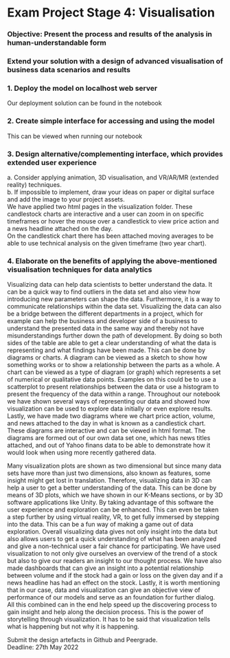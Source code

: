 # Exam Project Stage 4: Visualisation  
  
### Objective: Present the process and results of the analysis in human-understandable form  
### Extend your solution with a design of advanced visualisation of business data scenarios and results  

### 1. Deploy the model on localhost web server   
Our deployment solution can be found in the notebook  

### 2. Create simple interface for accessing and using the model    
This can be viewed when running our notebook  

### 3. Design alternative/complementing interface, which provides extended user experience  
a. Consider applying animation, 3D visualisation, and VR/AR/MR (extended reality) techniques.    
b. If impossible to implement, draw your ideas on paper or digital surface and add the image to your project assets.    
We have applied two html pages in the visualization folder. These candlestock charts are interactive and a user can zoom in on specific timeframes or hover the mouse over a candlestick to view price action and a news headline attached on the day.  
On the candlestick chart there has been attached moving averages to be able to use technical analysis on the given timeframe (two year chart).  


### 4. Elaborate on the benefits of applying the above-mentioned visualisation techniques for data analytics  
Visualizing data can help data scientists to better understand the data. It can be a quick way to find outliers in the data set and also view how introducing new parameters can shape the data. Furthermore, it is a way to communicate relationships within the data set. Visualizing the data can also be a bridge between the different departments in a project, which for example can help the business and developer side of a business to understand the presented data in the same way and thereby not have misunderstandings further down the path of development. By doing so both sides of the table are able to get a clear understanding of what the data is representing and what findings have been made. This can be done by diagrams or charts. A diagram can be viewed as a sketch to show how something works or to show a relationship between the parts as a whole. A chart can be viewed as a type of diagram (or graph) which represents a set of numerical or qualitative data points. Examples on this could be to use a scatterplot to present relationships between the data or use a histogram to present the frequency of the data within a range. Throughout our notebook we have shown several ways of representing our data and showed how visualization can be used to explore data initially or even explore results. Lastly, we have made two diagrams where we chart price action, volume, and news attached to the day in what is known as a candlestick chart. These diagrams are interactive and can be viewed in html format. The diagrams are formed out of our own data set one, which has news titles attached, and out of Yahoo finans data to be able to demonstrate how it would look when using more recently gathered data.    
  
Many visualization plots are shown as two dimensional but since many data sets have more than just two dimensions, also known as features, some insight might get lost in translation. Therefore, visualizing data in 3D can help a user to get a better understanding of the data. This can be done by means of 3D plots, which we have shown in our K-Means sections, or by 3D software applications like Unity. By taking advantage of this software the user experience and exploration can be enhanced. This can even be taken a step further by using virtual reality, VR, to get fully immersed by stepping into the data. This can be a fun way of making a game out of data exploration. Overall visualizing data gives not only insight into the data but also allows users to get a quick understanding of what has been analyzed and give a non-technical user a fair chance for participating. We have used visualization to not only give ourselves an overview of the trend of a stock but also to give our readers an insight to our thought process. We have also made dashboards that can give an insight into a potential relationship between volume and if the stock had a gain or loss on the given day and if a news headline has had an effect on the stock. Lastly, it is worth mentioning that in our case, data and visualization can give an objective view of performance of our models and serve as an foundation for further dialog. All this combined can in the end help speed up the discovering process to gain insight and help along the decision process. This is the power of storytelling through visualization. It has to be said that visualization tells what is happening but not why it is happening.    
  
  
Submit the design artefacts in Github and Peergrade.  
Deadline: 27th May 2022

